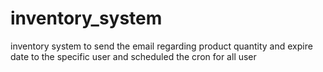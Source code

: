 # inventory_system
inventory system to send the email regarding product quantity and expire date to the specific user and scheduled the cron for all user
